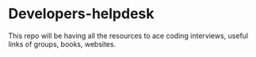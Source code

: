 # Developers-helpdesk
This repo will be having all the resources to ace coding interviews, useful links of groups, books, websites.
